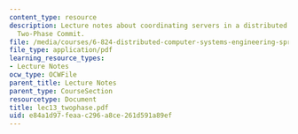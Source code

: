 ```yaml
---
content_type: resource
description: Lecture notes about coordinating servers in a distributed system, and
  Two-Phase Commit.
file: /media/courses/6-824-distributed-computer-systems-engineering-spring-2006/e84a1d97feaac296a8ce261d591a89ef_lec13_twophase.pdf
file_type: application/pdf
learning_resource_types:
- Lecture Notes
ocw_type: OCWFile
parent_title: Lecture Notes
parent_type: CourseSection
resourcetype: Document
title: lec13_twophase.pdf
uid: e84a1d97-feaa-c296-a8ce-261d591a89ef
---
```

